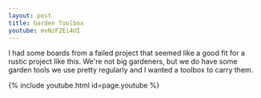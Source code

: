 ```yaml
---
layout: post
title: Garden Toolbox
youtube: mvNzF2Ei4UI
---
```

I had some boards from a failed project that seemed like a good fit for a rustic
project like this. We're not big gardeners, but we do have some garden tools we
use pretty regularly and I wanted a toolbox to carry them.

{% include youtube.html id=page.youtube %}
